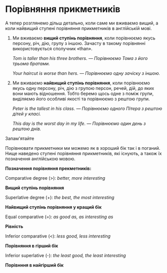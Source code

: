# Порiвняння прикметникiв

<p>А тепер розглянемо дільш детально, коли саме ми вживаємо вищий, а коли найвищий ступені порівняння прикметників в англійській мові.</p>

<ol>
<li>Ми вживаємо <b>вищий ступінь порівняння</b>, коли порівнюємо якусь  персону, річ, дію, групу з іншою. Зачасту в такому порівнянні використовується сполучник «than».</li>
<p><i>Tom is taller than his three brothers. — Порівнюємо Тома з його трьома братами.</i></p>
<p><i>Your haircut is worse than hers. — Порівнюємо одну зачіску з іншою.</i></p>
<li>Ми вживаємо <b>найвищий ступінь порівняння</b>, коли порівнюємо якусь одну  персону, річ, дію з групою персон, речей, дій, до яких вони мають відношення. Тобто беремо щось одне з поміж групи, виділяємо його особливі якості та порівнюємо з рештою групи.</li>
<p><i>Peter is the tallest in his class. — Порівнюємо одного Пітера з рештою дітей у класі.</i></p>
<p><i>This day is the worst day in my life. — Порівнюємо один день з рештою днів.</i></p>
</ol>

<div class="space">
<div class="alg-wrap">
<span class="alg">Запам'ятайте</span>
<div class="alg-text">
<p>Порівнювати прикметники ми можемо як в хороший бік так і в поганий. Нище наведено ступені порівняння прикметників, які існують, а також їх позначення англійською мовою.</p>
<p><b>Позначення порівняння прекметників:</b></p>
<p>Comparative degree (>): <i>better, more interesting</i></p>
<p><b>Вищий ступінь порівняння</b></p>
<p>Superlative degree (+): <i>the best, the most interesting</i></p>
<p><b>Найвищий ступінь порівняння у кращий бік</b></p>
<p>Equal comparative (=): <i>as good as, as interesting as</i></p>
<p><b>Рівність</b></p>
<p>Inferior comparative (<): <i>less good, less interesting</i></p>
<p><b>Порівняння в гірший бік</b></p>
<p>Inferior superlative (-): <i>the least good, the least interesting</i></p>
<p><b>Порівнння в найгірший бік</b></p>
</div>
</div>
</div>